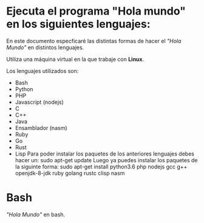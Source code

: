 # Ejecuta el programa "Hola mundo" en los siguientes lenguajes:
En este documento especficaré las distintas formas de hacer el *"Hola Mundo"* en distintos lenguajes.

Utiliza una máquina virtual en la que trabaje con **Linux**.

Los lenguajes utilizados son:
- Bash
- Python
- PHP
- Javascript (nodejs)
- C
- C++
- Java
- Ensamblador (nasm)
- Ruby
- Go
- Rust
- Lisp
Para poder instalar los paquetes de los anteriores lenguajes debes hacer un:
  sudo apt-get update
Luego ya puedes instalar los paquetes de la siguinte forma:
  sudo apt-get install python3.6  php  nodejs  gcc  g++  openjdk-8-jdk  ruby  golang  rustc  clisp nasm
  
# Bash
*"Hola Mundo"* en bash.
